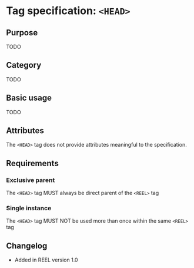 # Tag specification: `<HEAD>`

## Purpose

TODO

## Category

TODO

## Basic usage

TODO

## Attributes

The `<HEAD>` tag does not provide attributes meaningful to the specification.

## Requirements

### Exclusive parent

The `<HEAD>` tag MUST always be direct parent of the `<REEL>` tag

### Single instance

The `<HEAD>` tag MUST NOT be used more than once within the same `<REEL>` tag

## Changelog

- Added in REEL version 1.0
